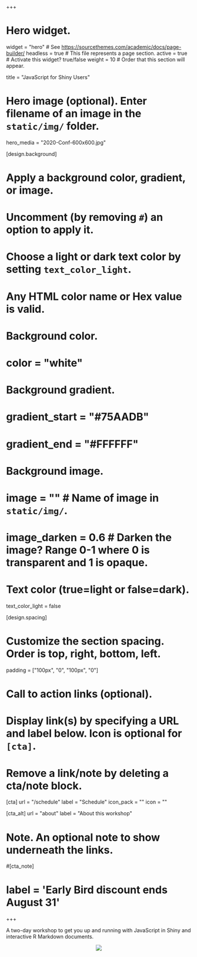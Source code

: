 +++
# Hero widget.
widget = "hero"  # See https://sourcethemes.com/academic/docs/page-builder/
headless = true  # This file represents a page section.
active = true  # Activate this widget? true/false
weight = 10  # Order that this section will appear.

title = "JavaScript for Shiny Users"

# Hero image (optional). Enter filename of an image in the `static/img/` folder.
hero_media = "2020-Conf-600x600.jpg"

[design.background]
  # Apply a background color, gradient, or image.
  #   Uncomment (by removing `#`) an option to apply it.
  #   Choose a light or dark text color by setting `text_color_light`.
  #   Any HTML color name or Hex value is valid.

  # Background color.
  # color = "white"

  # Background gradient.
  # gradient_start = "#75AADB"
  # gradient_end = "#FFFFFF"

  # Background image.
  # image = ""  # Name of image in `static/img/`.
  # image_darken = 0.6  # Darken the image? Range 0-1 where 0 is transparent and 1 is opaque.

  # Text color (true=light or false=dark).
  text_color_light = false

[design.spacing]
  # Customize the section spacing. Order is top, right, bottom, left.
  padding = ["100px", "0", "100px", "0"]

# Call to action links (optional).
#   Display link(s) by specifying a URL and label below. Icon is optional for `[cta]`.
#   Remove a link/note by deleting a cta/note block.
[cta]
  url = "/schedule"
  label = "Schedule"
  icon_pack = ""
  icon = ""

[cta_alt]
  url = "about"
  label = "About this workshop"

# Note. An optional note to show underneath the links.
#[cta_note]
#  label = 'Early Bird discount ends August 31'
+++

A two-day workshop to get you up and running with JavaScript
in Shiny and interactive R Markdown documents.

<center>
<img src="img/js4shiny-logo_225.png" usemap="#image-map">
<map name="image-map">
<area target="" alt="Play the Memory Hex Match Game" title="Play the Memory Hex Match Game" href="/memory-hex-match" coords="2,66,112,1,223,67,225,193,109,260,0,198,0,192" shape="poly">
</map>
</center>
